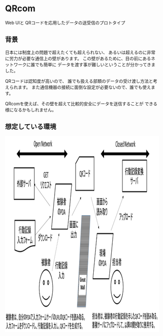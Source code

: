 QRcom
=====

Web UIと QRコードを応用したデータの送受信のプロトタイプ

## 背景

日本には制度上の問題で超えたくても超えられない、
あるいは超えるのに非常に労力が必要な通信上の壁があります。
この壁があるために、目の前にあるネットワークに誰でも簡単に
データを渡す事が難しいということが分かってきました。

QRコードは認知度が高いので、
誰でも扱える部類のデータの受け渡し方法と考えられます。
また通信機器の接続に面倒な設定が必要ないので、誰でも使えます。

QRcomを使えば、その壁を超えて比較的安全にデータを送信することが
できる様になるかもしれません。

## 想定している環境

<img alt="assumption of the environment using QRcom" src="sample/fig1.png" height="640">

